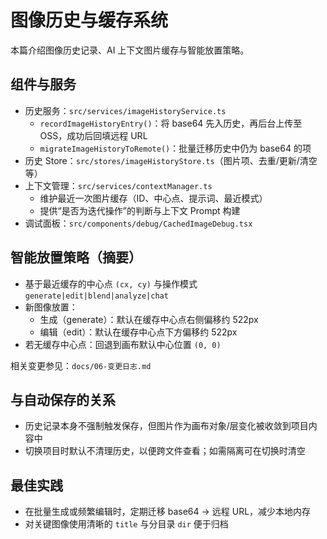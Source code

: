 # 图像历史与缓存系统

本篇介绍图像历史记录、AI 上下文图片缓存与智能放置策略。

## 组件与服务

- 历史服务：`src/services/imageHistoryService.ts`
  - `recordImageHistoryEntry()`：将 base64 先入历史，再后台上传至 OSS，成功后回填远程 URL
  - `migrateImageHistoryToRemote()`：批量迁移历史中仍为 base64 的项
- 历史 Store：`src/stores/imageHistoryStore.ts`（图片项、去重/更新/清空等）
- 上下文管理：`src/services/contextManager.ts`
  - 维护最近一次图片缓存（ID、中心点、提示词、最近模式）
  - 提供“是否为迭代操作”的判断与上下文 Prompt 构建
- 调试面板：`src/components/debug/CachedImageDebug.tsx`

## 智能放置策略（摘要）

- 基于最近缓存的中心点 `(cx, cy)` 与操作模式 `generate|edit|blend|analyze|chat`
- 新图像放置：
  - 生成（generate）：默认在缓存中心点右侧偏移约 522px
  - 编辑（edit）：默认在缓存中心点下方偏移约 522px
- 若无缓存中心点：回退到画布默认中心位置 `(0, 0)`

相关变更参见：`docs/06-变更日志.md`

## 与自动保存的关系

- 历史记录本身不强制触发保存，但图片作为画布对象/层变化被收敛到项目内容中
- 切换项目时默认不清理历史，以便跨文件查看；如需隔离可在切换时清空

## 最佳实践

- 在批量生成或频繁编辑时，定期迁移 base64 → 远程 URL，减少本地内存
- 对关键图像使用清晰的 `title` 与分目录 `dir` 便于归档


